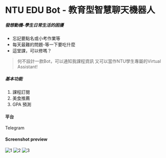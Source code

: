 # NTU EDU Bot - 教育型智慧聊天機器人


##### 發想動機-學生日常生活的困擾
* 忘記要點名或小考作業等
* 每天最難的問題-等一下要吃什麼
* 這堂課，可以修嗎？

> 何不設計一款Bot，可以通知我課程資訊
> 又可以當作NTU學生專屬的Virtual Assistant!

##### 基本功能
1. 課程訂閱
2. 美食推薦
3. GPA 預測

#### 平台
Telegram

#### Screenshot preview
![1](http://i.imgur.com/zZxWLZr.png)
![2](http://i.imgur.com/oMnvjfa.jpg)
![3](http://i.imgur.com/f78Y9TS.jpg)
